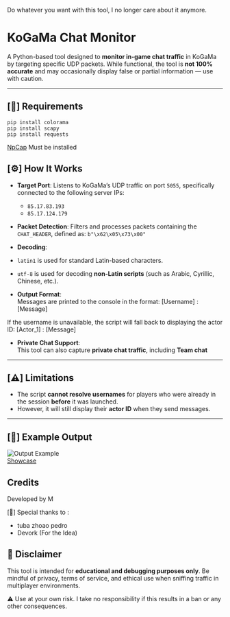 Do whatever you want with this tool, I no longer care about it anymore.

# KoGaMa Chat Monitor

A Python-based tool designed to **monitor in-game chat traffic** in KoGaMa by targeting specific UDP packets. While functional, the tool is **not 100% accurate** and may occasionally display false or partial information — use with caution.

---

## [🧾] Requirements

```
pip install colorama
pip install scapy
pip install requests
```

[NpCap](https://npcap.com/) Must be installed

## [⚙️] How It Works

- **Target Port**: Listens to KoGaMa’s UDP traffic on port `5055`, specifically connected to the following server IPs:
  - `85.17.83.193`
  - `85.17.124.179`

- **Packet Detection**: Filters and processes packets containing the `CHAT_HEADER`, defined as:
``b"\x62\x05\x73\x00"``

- **Decoding**:
- `latin1` is used for standard Latin-based characters.
- `utf-8` is used for decoding **non-Latin scripts** (such as Arabic, Cyrillic, Chinese, etc.).

- **Output Format**:  
Messages are printed to the console in the format:
[Username] : [Message]


If the username is unavailable, the script will fall back to displaying the actor ID:
[Actor_1] : [Message]

- **Private Chat Support**:  
This tool can also capture **private chat traffic**, including **Team chat**

---

## [⚠️] Limitations

- The script **cannot resolve usernames** for players who were already in the session **before** it was launched.
- However, it will still display their **actor ID** when they send messages.

---

## [💬] Example Output

![Output Example](https://cdn.discordapp.com/attachments/1264627993477906584/1396865876325826610/image.png?ex=6888deb9&is=68878d39&hm=e8cf8cd270690f7eeddaa6eb45706c2c9fe77a5ed438d72333c1329b3a5d21cf&) <br>
[Showcase](https://www.youtube.com/watch?v=0sCNGpk0Ldo&ab)

## Credits

Developed by M

[🤝] Special thanks to :

- tuba zhoao pedro
- Devork (For the Idea)

## 🚨 Disclaimer

This tool is intended for **educational and debugging purposes only**. Be mindful of privacy, terms of service, and ethical use when sniffing traffic in multiplayer environments. <br>

⚠️ Use at your own risk. I take no responsibility if this results in a ban or any other consequences.
